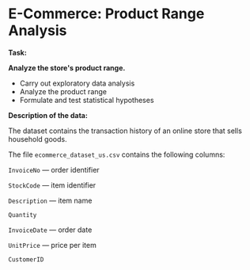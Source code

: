 # E-Commerce: Product Range Analysis

**Task:**

**Analyze the store's product range.**

- Carry out exploratory data analysis
- Analyze the product range
- Formulate and test statistical hypotheses

**Description of the data:**

The dataset contains the transaction history of an online store that sells household goods.

The file `ecommerce_dataset_us.csv` contains the following columns:

`InvoiceNo` — order identifier

`StockCode` — item identifier

`Description` — item name

`Quantity`

`InvoiceDate` — order date

`UnitPrice` — price per item

`CustomerID`
